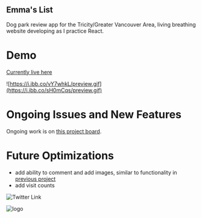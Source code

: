 ## Emma's List

Dog park review app for the Tricity/Greater Vancouver Area, living breathing website developing as I practice React.

# Demo
[Currently live here](https://emmaslist.netlify.app/)

![https://i.ibb.co/vY7whkL/preview.gif](https://i.ibb.co/sH0mCqs/preview.gif)

# Ongoing Issues and New Features
Ongoing work is on [this project board](https://github.com/users/DwightTheShark/projects/1).

# Future Optimizations
- add ability to comment and add images, similar to functionality in [previous project](https://github.com/DwightTheShark/WeddingPlanApp)
- add visit counts

![Twitter Link](https://img.shields.io/twitter/follow/witchadora?style=social)

![logo](https://res.cloudinary.com/dzhsepmtv/image/upload/c_pad,b_auto:predominant,fl_preserve_transparency/v1671386331/EmmasList/emmalogo_pnn99p.jpg)
